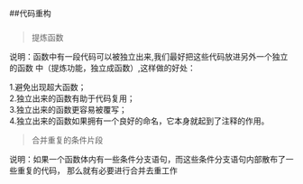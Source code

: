 ##代码重构

###

> 提炼函数

说明：函数中有一段代码可以被独立出来,我们最好把这些代码放进另外一个独立的函数
中（提炼功能，独立成函数）,这样做的好处：

1.避免出现超大函数；  
2.独立出来的函数有助于代码复用；  
3.独立出来的函数更容易被覆写；  
4.独立出来的函数如果拥有一个良好的命名，它本身就起到了注释的作用。

>合并重复的条件片段

说明：如果一个函数体内有一些条件分支语句，而这些条件分支语句内部散布了一些重复的代码，
那么就有必要进行合并去重工作